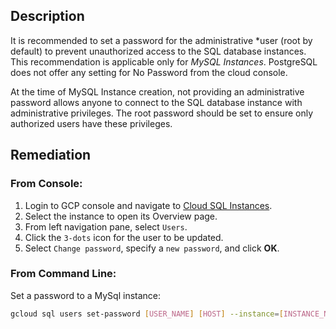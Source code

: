 ## Description

It is recommended to set a password for the administrative *user (root by default) to prevent unauthorized access to the SQL database instances.
This recommendation is applicable only for *MySQL Instances*. PostgreSQL does not offer any setting for No Password from the cloud console.

At the time of MySQL Instance creation, not providing an administrative password allows anyone to connect to the SQL database instance with administrative privileges. The root password should be set to ensure only authorized users have these privileges.

## Remediation

### From Console:

1. Login to GCP console and navigate to [Cloud SQL Instances](https://console.cloud.google.com/sql/).
2. Select the instance to open its Overview page.
3. From left navigation pane, select `Users`.
4. Click the `3-dots` icon for the user to be updated.
5. Select `Change password`, specify a `new password`, and click **OK**.

### From Command Line:

Set a password to a MySql instance:

```bash
gcloud sql users set-password [USER_NAME] [HOST] --instance=[INSTANCE_NAME] - -password=[PASSWORD]
```

